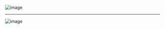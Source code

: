 ![image](https://github.com/user-attachments/assets/c676da7f-1231-4e55-901f-e047ad16be95)

-----------------


![image](https://github.com/user-attachments/assets/32f958aa-cc8e-491c-a44d-9b2e0f508ad2)

